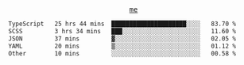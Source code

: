 <p align="center">
  <samp>
    <a href="https://yiwwhl.com">me</a>
  </samp>
</p>

<!--START_SECTION:waka-->

```txt
TypeScript   25 hrs 44 mins  █████████████████████░░░░   83.70 %
SCSS         3 hrs 34 mins   ███░░░░░░░░░░░░░░░░░░░░░░   11.60 %
JSON         37 mins         ▓░░░░░░░░░░░░░░░░░░░░░░░░   02.05 %
YAML         20 mins         ▒░░░░░░░░░░░░░░░░░░░░░░░░   01.12 %
Other        10 mins         ░░░░░░░░░░░░░░░░░░░░░░░░░   00.58 %
```

<!--END_SECTION:waka-->